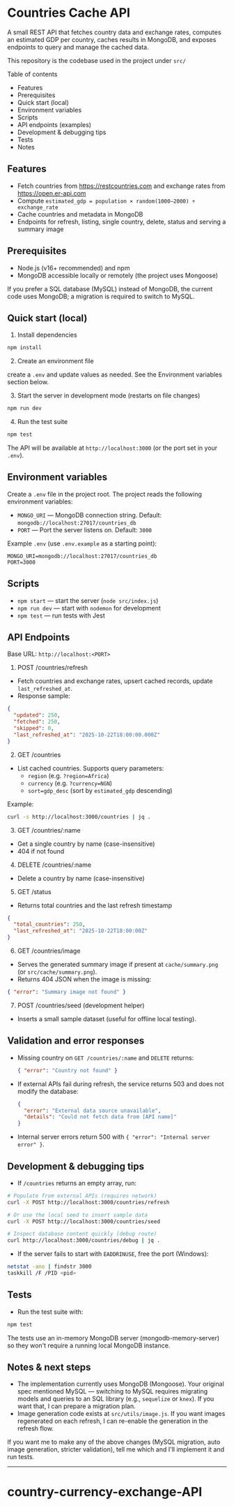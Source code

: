 # Countries Cache API

A small REST API that fetches country data and exchange rates, computes an estimated GDP per country, caches results in MongoDB, and exposes endpoints to query and manage the cached data.

This repository is the codebase used in the project under `src/`

Table of contents

- Features
- Prerequisites
- Quick start (local)
- Environment variables
- Scripts
- API endpoints (examples)
- Development & debugging tips
- Tests
- Notes

## Features

- Fetch countries from https://restcountries.com and exchange rates from https://open.er-api.com
- Compute `estimated_gdp = population × random(1000–2000) ÷ exchange_rate`
- Cache countries and metadata in MongoDB
- Endpoints for refresh, listing, single country, delete, status and serving a summary image

## Prerequisites

- Node.js (v16+ recommended) and npm
- MongoDB accessible locally or remotely (the project uses Mongoose)

If you prefer a SQL database (MySQL) instead of MongoDB, the current code uses MongoDB; a migration is required to switch to MySQL.

## Quick start (local)

1. Install dependencies

```bash
npm install
```

2. Create an environment file

create a `.env` and update values as needed. See the Environment variables section below.

3. Start the server in development mode (restarts on file changes)

```bash
npm run dev
```

4. Run the test suite

```bash
npm test
```

The API will be available at `http://localhost:3000` (or the port set in your `.env`).

## Environment variables

Create a `.env` file in the project root. The project reads the following environment variables:

- `MONGO_URI` — MongoDB connection string. Default: `mongodb://localhost:27017/countries_db`
- `PORT` — Port the server listens on. Default: `3000`

Example `.env` (use `.env.example` as a starting point):

```
MONGO_URI=mongodb://localhost:27017/countries_db
PORT=3000
```

## Scripts

- `npm start` — start the server (`node src/index.js`)
- `npm run dev` — start with `nodemon` for development
- `npm test` — run tests with Jest

## API Endpoints

Base URL: `http://localhost:<PORT>`

1. POST /countries/refresh

- Fetch countries and exchange rates, upsert cached records, update `last_refreshed_at`.
- Response sample:

```json
{
  "updated": 250,
  "fetched": 250,
  "skipped": 0,
  "last_refreshed_at": "2025-10-22T18:00:00.000Z"
}
```

2. GET /countries

- List cached countries. Supports query parameters:
  - `region` (e.g. `?region=Africa`)
  - `currency` (e.g. `?currency=NGN`)
  - `sort=gdp_desc` (sort by `estimated_gdp` descending)

Example:

```bash
curl -s http://localhost:3000/countries | jq .
```

3. GET /countries/:name

- Get a single country by name (case-insensitive)
- 404 if not found

4. DELETE /countries/:name

- Delete a country by name (case-insensitive)

5. GET /status

- Returns total countries and the last refresh timestamp

```json
{
  "total_countries": 250,
  "last_refreshed_at": "2025-10-22T18:00:00Z"
}
```

6. GET /countries/image

- Serves the generated summary image if present at `cache/summary.png` (or `src/cache/summary.png`).
- Returns 404 JSON when the image is missing:

```json
{ "error": "Summary image not found" }
```

7. POST /countries/seed (development helper)

- Inserts a small sample dataset (useful for offline local testing).

## Validation and error responses

- Missing country on `GET /countries/:name` and `DELETE` returns:
  ```json
  { "error": "Country not found" }
  ```
- If external APIs fail during refresh, the service returns 503 and does not modify the database:
  ```json
  {
    "error": "External data source unavailable",
    "details": "Could not fetch data from [API name]"
  }
  ```
- Internal server errors return 500 with `{ "error": "Internal server error" }`.

## Development & debugging tips

- If `/countries` returns an empty array, run:

```bash
# Populate from external APIs (requires network)
curl -X POST http://localhost:3000/countries/refresh

# Or use the local seed to insert sample data
curl -X POST http://localhost:3000/countries/seed

# Inspect database content quickly (debug route)
curl http://localhost:3000/countries/debug | jq .
```

- If the server fails to start with `EADDRINUSE`, free the port (Windows):

```bash
netstat -ano | findstr 3000
taskkill /F /PID <pid>
```

## Tests

- Run the test suite with:

```bash
npm test
```

The tests use an in-memory MongoDB server (mongodb-memory-server) so they won't require a running local MongoDB instance.

## Notes & next steps

- The implementation currently uses MongoDB (Mongoose). Your original spec mentioned MySQL — switching to MySQL requires migrating models and queries to an SQL library (e.g., `sequelize` or `knex`). If you want that, I can prepare a migration plan.
- Image generation code exists at `src/utils/image.js`. If you want images regenerated on each refresh, I can re-enable the generation in the refresh flow.

If you want me to make any of the above changes (MySQL migration, auto image generation, stricter validation), tell me which and I'll implement it and run tests.

---
# country-currency-exchange-API

